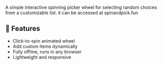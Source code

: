 
A simple interactive spinning picker wheel for selecting random choices from a customizable list.
it can be accessed at spinandpick.fun
## 🎯 Features
- Click-to-spin animated wheel
- Add custom items dynamically
- Fully offline, runs in any browser
- Lightweight and responsive

